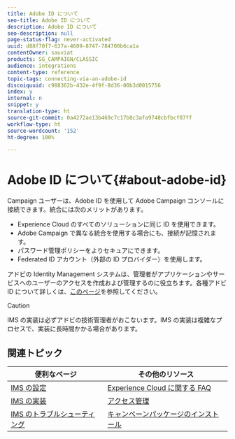 ```yaml
---
title: Adobe ID について
seo-title: Adobe ID について
description: Adobe ID について
seo-description: null
page-status-flag: never-activated
uuid: d88f70f7-637a-4609-8747-784700b6ca1a
contentOwner: sauviat
products: SG_CAMPAIGN/CLASSIC
audience: integrations
content-type: reference
topic-tags: connecting-via-an-adobe-id
discoiquuid: c988362b-432e-4f9f-8d36-00b3d0015756
index: y
internal: n
snippet: y
translation-type: ht
source-git-commit: 0a4272ae13b469c7c17b8c3afa9748cbfbcf07ff
workflow-type: ht
source-wordcount: '152'
ht-degree: 100%

---
```



# Adobe ID について{#about-adobe-id}

Campaign ユーザーは、Adobe ID を使用して Adobe Campaign コンソールに接続できます。統合には次のメリットがあります。

* Experience Cloud のすべてのソリューションに同じ ID を使用できます。
* Adobe Campaign で異なる統合を使用する場合にも、接続が記憶されます。
* パスワード管理ポリシーをよりセキュアにできます。
* Federated ID アカウント（外部の ID プロバイダー）を使用します。

アドビの Identity Management システムは、管理者がアプリケーションやサービスへのユーザーのアクセスを作成および管理するのに役立ちます。各種アドビ ID について詳しくは、[このページ](https://helpx.adobe.com/jp/enterprise/using/identity.html)を参照してください。

>[!CAUTION]
>
>IMS の実装は必ずアドビの技術管理者がおこないます。IMS の実装は複雑なプロセスで、実装に長時間かかる場合があります。

## 関連トピック

| 便利なページ | その他のリソース |
|---|---|
| [IMS の設定](../../integrations/using/configuring-ims.md) | [Experience Cloud に関する FAQ](https://docs.adobe.com/content/help/ja-JP/core-services/interface/manage-users-and-products/faq.html) |
| [IMS の実装](../../integrations/using/implementing-ims.md) | [アクセス管理](../../platform/using/access-management.md) |
| [IMS のトラブルシューティング](../../integrations/using/ims-troubleshooting.md) | [キャンペーンパッケージのインストール](../../installation/using/installing-campaign-standard-packages.md) |

